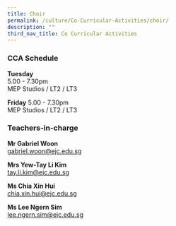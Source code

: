```yaml
---
title: Choir
permalink: /culture/Co-Curricular-Activities/choir/
description: ""
third_nav_title: Co Curricular Activities
---
```

### CCA Schedule

**Tuesday**  
5.00 - 7.30pm  
MEP Studios / LT2 / LT3

**Friday**
5.00 - 7.30pm  
MEP Studios / LT2 / LT3

### Teachers-in-charge

**Mr Gabriel Woon**  
[gabriel.woon@ejc.edu.sg](mailto:gabriel.woon@ejc.edu.sg)

**Mrs Yew-Tay Li Kim**  
[tay.li.kim@ejc.edu.sg](mailto:tay.li.kim@ejc.edu.sg)

**Ms Chia Xin Hui**  
[chia.xin.hui@ejc.edu.sg](mailto:chia.xin.hui@ejc.edu.sg)

**Ms Lee Ngern Sim**  
[lee.ngern.sim@ejc.edu.sg](mailto:lee.ngern.sim@ejc.edu.sg)